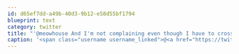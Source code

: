 ```yaml
---
id: d65ef7dd-a49b-40d3-9b12-e58d55bf1794
blueprint: text
category: twitter
title: "'@meowhouse And I'm not complaining even though I have to cross 3-4 time zones and an international border to hit one of these shows."
caption: '<span class="username username_linked">@<a href="https://twitter.com/meowhouse" title="meowhouse">meowhouse</a></span> And I''m not complaining even though I have to cross 3-4 time zones and an international border to hit one of these shows.'
---
```

